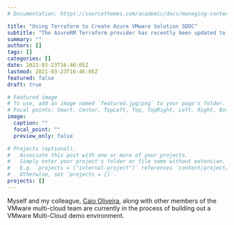 ```yaml
---
# Documentation: https://sourcethemes.com/academic/docs/managing-content/

title: "Using Terraform to Create Azure VMware Solution SDDC"
subtitle: "The AzureRM Terraform provider has recently been updated to support Azure VMware Solution, lets take a look"
summary: ""
authors: []
tags: []
categories: []
date: 2021-03-23T16:46:05Z
lastmod: 2021-03-23T16:46:05Z
featured: false
draft: true

# Featured image
# To use, add an image named `featured.jpg/png` to your page's folder.
# Focal points: Smart, Center, TopLeft, Top, TopRight, Left, Right, BottomLeft, Bottom, BottomRight.
image:
  caption: ""
  focal_point: ""
  preview_only: false

# Projects (optional).
#   Associate this post with one or more of your projects.
#   Simply enter your project's folder or file name without extension.
#   E.g. `projects = ["internal-project"]` references `content/project/deep-learning/index.md`.
#   Otherwise, set `projects = []`.
projects: []
---
```


Myself and my colleague, [Caio Oliveira](https://www.linkedin.com/in/caiosa/), along with other members of the VMware multi-cloud team are currently in the process of building out a VMware Multi-Cloud demo environment. 